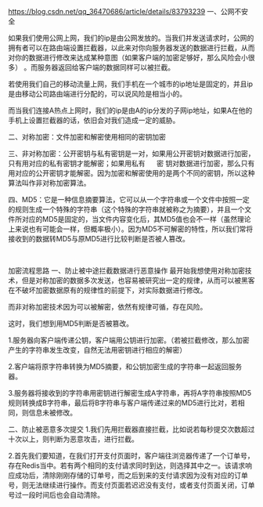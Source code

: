 https://blog.csdn.net/qq_36470686/article/details/83793239
一、公网不安全

如果我们使用公网上网，我们的ip是由公网发放的。当我们并发送请求时，公网的拥有者可以在路由端设置拦截器，以此来对你向服务器发送的数据进行拦截，从而对你的数据进行修改来达成某种意图（如果客户端的加密足够好，那么风险会小很多） 。而服务器返回给客户端的数据同样可以被拦截。

若使用我们自己的移动流量上网，我们手机在一个城市的ip地址是固定的，并且ip是由移动公司路由端进行分配的，可以说风险是相当小的。

而当我们连接A热点上网时，我们的ip是由A的ip分发的子网ip地址，如果A在他的手机上设置拦截器的话，依旧会对我们造成一定的威胁。

二、对称加密：文件加密和解密使用相同的密钥加密

三、非对称加密：公开密钥与私有密钥是一对，如果用公开密钥对数据进行加密，只有用对应的私有密钥才能解密；如果用私有      密 钥对数据进行加密，那么只有用对应的公开密钥才能解密。因为加密和解密使用的是两个不同的密钥，所以这种算法叫作非对称加密算法。

四、MD5：它是一种信息摘要算法，它可以从一个字符串或一个文件中按照一定的规则生成一个特殊的字符串（这个特殊的字符串就被称之为摘要），并且一个文件所对应的MD5是固定的，当文件内容变化后，其MD5值也会不一样（虽然理论上来说也有可能会一样，但概率极小）。因为MD5不可解密的特性，所以我们常将接收到的数据转MD5与原MD5进行比较判断是否被人篡改。

 

加密流程思路
一、防止被中途拦截数据进行恶意操作
最开始我想使用对称加密技术，但是对称加密的数据多次发送，也容易被研究出一定的规律，从而可以被黑客在不破坏加密数据原有的规律性的前提下，对实际数据进行修改。

而非对称加密技术因为可以被解密，依然有规律可循，存在风险。

这时，我们想到用MD5判断是否被篡改。

1.服务器向客户端传递公钥，客户端用公钥进行加密。（若被拦截修改，那么加密产生的字符串发生改变，自然无法用密钥进行相应的解密）

2.客户端将原字符串转换为MD5摘要，和公钥加密生成的字符串一起返回服务器。

3.服务器将接收到的字符串用密钥进行解密生成A字符串，再将A字符串按照MD5规则转换成B字符串，最后将B字符串与客户端传递过来的MD5进行比对，若相同，则信息未被修改。

二、防止被恶意多次提交
1.我们先用拦截器直接拦截，比如说若每秒提交次数超过十次以上，则判断为恶意攻击，进行拦截。

2.首先我们要知道，在我们打开支付页面时，客户端往浏览器传递了一个订单号，存在Redis当中。若有两个相同的支付请求同时到达，则选择其中之一。该请求响应成功后，清除刚刚存储的订单号，而之后到来的支付请求因为没有对应的订单号，则无法继续进行操作。而支付页面若迟迟没有支付，或者支付页面关闭，订单号过一段时间后也会自动清除。
